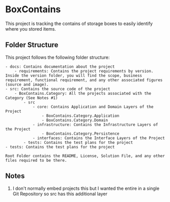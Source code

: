 # BoxContains

This project is tracking the contains of storage boxes to easily identify where you stored items.

## Folder Structure
This project follows the following folder structure:
```
- docs: Contains documentation about the project
	- requirements: Contains the project requirements by version.  Inside the version folder, you will find the scope, business requirement, functional requirement, and any other associated figures (source and image).
- src: Contains the source code of the project
	- BoxContains.Category: All the projects associated with the Category (See Notes #1)
		- src
			- core: Contains Application and Domain Layers of the Project
				- BoxContains.Category.Application
				- BoxContains.Category.Domain
			- infrastructure: Contains the Infrastructure Layers of the Project
				- BoxContains.Category.Persistence
			- interfaces: Contains the Interface Layers of the Project
		- tests: Contains the test plans for the project
- tests: Contains the test plans for the project

Root Folder contains the README, License, Solution File, and any other files required to be there.
```
## Notes
1. I don't normally embed projects this but I wanted the entire in a single Git Repository so src has this additional layer
